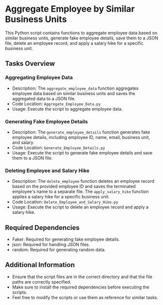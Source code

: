 # Aggregate Employee by Similar Business Units

This Python script contains functions to aggregate employee data based on similar business units, generate fake employee details, save them to a JSON file, delete an employee record, and apply a salary hike for a specific business unit.

## Tasks Overview

### Aggregating Employee Data
- Description: The `aggregate_employee_data` function aggregates employee data based on similar business units and saves the aggregated data to a JSON file.
- Code Location: `Aggregate_Employee_Data.py`
- Usage: Execute the script to aggregate employee data.

### Generating Fake Employee Details
- Description: The `generate_employee_details` function generates fake employee details, including employee ID, name, email, business unit, and salary.
- Code Location: `Generate_Employee_Details.py`
- Usage: Execute the script to generate fake employee details and save them to a JSON file.

### Deleting Employee and Salary Hike
- Description: The `delete_employee` function deletes an employee record based on the provided employee ID and saves the terminated employee's name to a separate file. The `apply_salary_hike` function applies a salary hike for a specific business unit.
- Code Location: `Delete_Employee_and_Salary_Hike.py`
- Usage: Execute the script to delete an employee record and apply a salary hike.

## Required Dependencies
- Faker: Required for generating fake employee details.
- json: Required for handling JSON files.
- random: Required for generating random data.

## Additional Information
- Ensure that the script files are in the correct directory and that the file paths are correctly specified.
- Make sure to install the required dependencies before executing the scripts.
- Feel free to modify the scripts or use them as reference for similar tasks.

